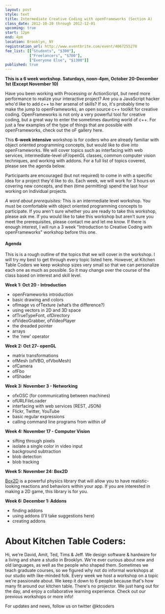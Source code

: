```yaml
---
layout: post
style: text
title: Intermediate Creative Coding with openFrameworks (Section A)
class_date: 2012-10-20 through 2012-12-01
upcoming: true
start: 12pm
end: 4pm
location: Brooklyn, NY
registration_url: http://www.eventbrite.com/event/4067255270
fee_list: [["Students", "$300"],
           ["Freelancers", "$700"],
           ["Everyone Else", "$1300"]]
published: true
---
```

**This is a 6 week workshop. Saturdays, noon-4pm, October 20-December 1st (Except November 10)**

Have you been working with Processing or ActionScript, but need more performance to realize your interactive project? Are you a JavaScript hacker who'd like to add c++ to her arsenal of skills? If so, it's probably time to make the jump to openFrameworks, an open source c++ toolkit for creative coding. OpenFrameworks is not only a very powerful tool for creative coding, but a great way to enter the sometimes daunting world of c++. For just a few examples of the type of things that are possible with openFrameworks, check out the oF gallery here.

This **6-week intensive** workshop is for coders who are already familiar with object oriented programming concepts, but would like to dive into openFrameworks. We will cover topics such as interfacing with web services, intermediate-level oF/openGL classes, common computer vision techniques, and working with addons. For a full list of topics covered, please see the agenda below.

Participants are encouraged (but not required) to come in with a specific idea for a project they'd like to do. Each week, we will work for 3 hours on covering new concepts, and then (time permitting) spend the last hour working on individual projects. 

*A word about prerequisites:* This is an intermediate level workshop. You must be comfortable with object oriented programming concepts to participate. If you aren't sure whether you are ready to take this workshop, please ask me. If you would like to take this workshop but aren’t sure you meet the prerequisites, please contact me and let me know. If there is enough interest, I will run a 3 week "Introduction to Creative Coding with openFrameworks" workshop before this one.


#### Agenda
This is is a rough outline of the topics that we will cover in the workshop. I will try my best to get through every topic listed here. However, at Kitchen Table Coders we keep wokshop sizes very small so that we can personalize each one as much as possible. So it may change over the course of the class based on interest and skill level.

__Week 1: Oct 20 - Introduction__

* openFrameworks introduction
* basic drawing and colors
* ofImage vs ofTexture (what&rsquo;s the difference?)
* using vectors in 2D and 3D space
* ofTrueTypeFont, ofDirectory
* ofVideoGrabber, ofVideoPlayer
* the dreaded pointer
* arrays
* the &lsquo;new&rsquo; operator

__Week 2: Oct 27- openGL__

* matrix transformations
* ofMesh (ofVBO, ofVboMesh)
* ofCamera
* ofFbo
* ofShader

__Week 3: November 3 - Networking__

* ofxOSC (for communicating between machines)
* ofURLFileLoader
* interfacing with web services (REST, JSON)
* Flickr, Twitter, YouTube
* basic regular expressions
* calling command line programs from within oF

__Week 4: November 17 - Computer Vision__
* sifting through pixels
* isolate a single color in video input
* background subtraction
* blob detection
* blob tracking

__Week 5: November 24: Box2D__

[Box2D](http://vimeo.com/26747704) is a powerful physics library that will allow you to have realistic-looking reactions and behaviors within your app. If you are interested in making a 2D game, this library is for you.

__Week 6: December 1: Addons__
* finding addons
* using addons (I'll take suggestions here)
* creating addons


 
# About Kitchen Table Coders: 
 
Hi, we're David, Amit, Ted, Tims & Jeff. We design software & hardware for a living and share a studio in Brooklyn. We're ever curious about new and old languages, as well as the people who shaped them. Sometimes we teach graduate courses, so we figured why not do informal workshops at our studio with like-minded folk.
Every week we host a workshop on a topic we're passionate about. We keep it down to 6 people because that's how many fit around our kitchen table. There's no projector. We just hang out for the day, and enjoy a collaborative learning experience.
Check out our previous workshops or more info!
 
 
For updates and news, follow us on twitter @ktcoders
